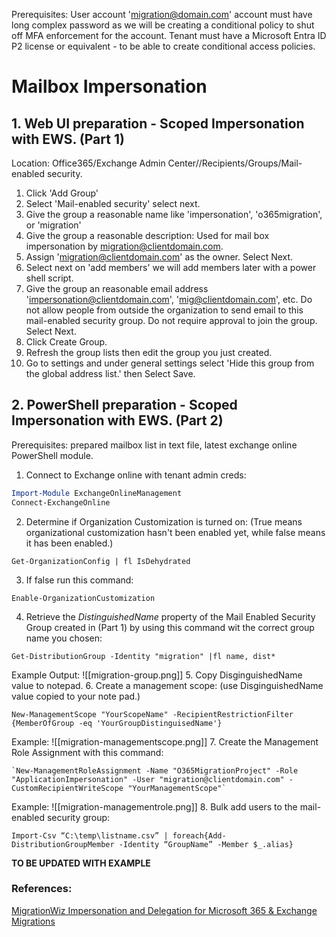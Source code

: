 Prerequisites:
User account 'migration@domain.com' account must have long complex password as we will be creating a conditional policy to shut off MFA enforcement for the account.
Tenant must have a Microsoft Entra ID P2 license or equivalent - to be able to create conditional access policies.  


# Mailbox Impersonation

## 1. Web UI preparation - Scoped Impersonation with EWS. (Part 1)

Location: Office365/Exchange Admin Center//Recipients/Groups/Mail-enabled security.

1. Click 'Add Group'
2. Select 'Mail-enabled security' select next.
3. Give the group a reasonable name like 'impersonation', 'o365migration', or 'migration'
4. Give the group a reasonable description: Used for mail box impersonation by migration@clientdomain.com.
5. Assign 'migration@clientdomain.com' as the owner. Select Next.
6. Select next on 'add members' we will add members later with a power shell script.
7. Give the group an reasonable email address 'impersonation@clientdomain.com', 'mig@clientdomain.com', etc. Do not allow people from outside the organization to  send email to this mail-enabled security group. Do not require approval to join the group. Select Next.
8. Click Create Group.
9. Refresh the group lists then edit the group you just created.
10. Go to settings and under general settings select 'Hide this group from the global address list.' then Select Save.

## 2. PowerShell preparation - Scoped Impersonation with EWS. (Part 2)

Prerequisites: prepared mailbox list in text file, latest exchange online PowerShell module.

1. Connect to Exchange online with tenant admin creds:
```Powershell
Import-Module ExchangeOnlineManagement
Connect-ExchangeOnline
```
2. Determine if Organization Customization is turned on: (True means organizational customization hasn't been enabled yet, while false means it has been enabled.)
```
Get-OrganizationConfig | fl IsDehydrated  
```
3. If false run this command:
```
Enable-OrganizationCustomization
```
4. Retrieve the *DistinguishedName* property of the Mail Enabled Security Group created in (Part 1) by using this command wit the correct group name you chosen:
```
Get-DistributionGroup -Identity "migration" |fl name, dist*
```
Example Output:
![[migration-group.png]]
5. Copy DisginguishedName value to notepad. 
6. Create a management scope: (use DisginguishedName value copied to your note pad.)
```
New-ManagementScope "YourScopeName" -RecipientRestrictionFilter {MemberOfGroup -eq 'YourGroupDistinguisedName'}
```
Example:
![[migration-managementscope.png]]
7. Create the Management Role Assignment with this command: 
```
`New-ManagementRoleAssignment -Name "O365MigrationProject" -Role "ApplicationImpersonation" -User "migration@clientdomain.com" -CustomRecipientWriteScope "YourManagementScope"`
```
Example:
![[migration-managementrole.png]]
8. Bulk add users to the mail-enabled security group:
```
Import-Csv “C:\temp\listname.csv” | foreach{Add-DistributionGroupMember -Identity “GroupName” -Member $_.alias}
```

**TO BE UPDATED WITH EXAMPLE**


### References: 
[MigrationWiz Impersonation and Delegation for Microsoft 365 & Exchange Migrations](https://help.bittitan.com/hc/en-us/articles/115015661147-MigrationWiz-Impersonation-and-Delegation-for-Microsoft-365-Exchange-Migrations#create-a-management-scope-0-1)